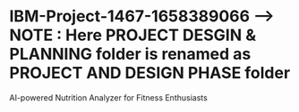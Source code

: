 # IBM-Project-1467-1658389066 --> NOTE : Here PROJECT DESGIN & PLANNING  folder is renamed as PROJECT AND DESIGN PHASE folder

AI-powered Nutrition Analyzer for Fitness Enthusiasts


